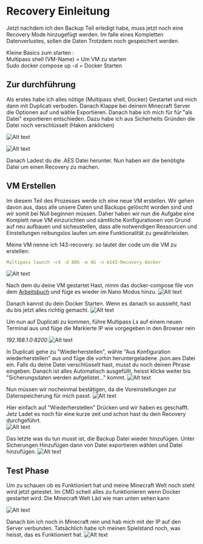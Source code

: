 # Recovery Einleitung

Jetzt nachdem ich den Backup Teil erledigt habe, muss jetzt noch eine Recovery Mode hinzugefügt werden. Im falle eines Kompletten Datenverlustes, sollen die Daten Trotzdem noch gespeichert werden. 

Kleine Basics zum starten : \
Multipass shell (VM-Name) = Um VM zu starten \
Sudo docker compose up -d = Docker Starten 


## Zur durchführung

Als erstes habe ich alles nötige (Multipass shell, Docker) Gestartet und mich dann mit Duplicati verbuden.
Danach Klappe bei deinem Minecraft Server die Optionen auf und wähle Exportieren. Danach habe ich mich für für "als Datei" exportieren entschieden. Dazu habe ich aus Sicherheits Gründen die Datei noch verschlüsselt (Haken anklicken)

![Alt text](<Recovery Step 1.png>)

![Alt text](image-7.png)

Danach Ladest du die .AES Datei herunter. Nun haben wir die benötigte Datei um einen Recovery zu machen. 

## VM Erstellen

Im diesem Teil des Prozesses werde ich eine neue VM erstellen. Wir gehen davon aus, dass alle unsere Daten und Backups gelöscht worden sind und wir somit bei Null beginnen müssen. Daher haben wir nun die Aufgabe eine Komplett neue VM einzurichten und sämtliche Konfigurationen von Grund auf neu aufbauen und sicheustellen, dass alle notwendigen Ressourcen und Einstellungen reibungslos laufen um eine Funktionalität zu gewährleisten. 

Meine VM nenne ich 143-recovery. so lautet der code um die VM zu erstellen:
```yaml
Multipass launch -c4 -d 80G -m 4G -n m143-Recovery docker
```

![Alt text](image-8.png)

Nach dem du deine VM gestartet Hast, nimm das docker-compose file von dem [Arbeitsbuch](Arbeitsbuch.md) und füge es wieder im Nano Modus hinzu. 
![Alt text](image-9.png)

Danach kannst du dein Docker Starten. 
Wenn es danach so aussieht, hast du bis jetzt alles richtig gemacht. 
![Alt text](image-10.png)




Um nun auf Duplicati zu kommen, führe Multipass Ls auf einem neuen Terminal aus und füge die Markierte IP wie vorgegeben in den Browser rein

*192.168.1.0:8200*
![Alt text](image-11.png)

In Duplicati gehe zu "Wiederherstellen", wähle "Aus Konfiguration wiederherstellen" aus und füge die vorhin heruntergeladene .json.aes Datei ein.
Falls du deine Datei verschlüsselt hast, musst du noch deinen Phrase eingeben. Danach ist alles Automatisch ausgefüllt, heisst klicke weiter bis "Sicherungsdaten werden aufgelistet..." kommt.
![Alt text](image-12.png)

Nun müssen wir nocheinmal bestätigen, da die Voreinstellungen zur Datenspeicherung für mich passt. 
![Alt text](image-13.png)

Hier einfach auf "Wiederherstellen" Drücken und wir haben es geschafft. Jetz Ladet es noch für eine kurze zeit und schon hast du dein Recovery durchgeführt.  
![Alt text](image-14.png)

Das letzte was du tun musst ist, die Backup Datei wieder hinzufügen. Unter Sicherungen Hinzufügen dann von Datei exportieren wählen und Datei hinzufügen.
![Alt text](image-15.png)

## Test Phase

Um zu schauen ob es Funktioniert hat und meine Minecraft Welt noch steht wird jetzt getestet. 
Im CMD scheit alles zu funktionieren wenn Docker gestartet wird. Die Minecraft Welt Läd wie man unten sehen kann


![Alt text](image-16.png)

Danach bin ich noch in Minecraft rein und hab mich mit der IP auf den Server verbunden. Tatsächlich habe ich meinen Spielstand noch, was heisst, das es Funktioniert hat. 
![Alt text](image-17.png)
